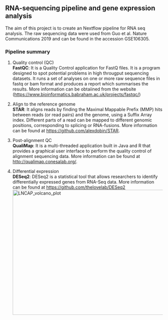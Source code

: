 ## RNA-sequencing pipeline and gene expression analysis </br>
The aim of this project is to create an Nextflow pipeline for RNA seq analysis. The raw sequencing data were used from Guo et al. Nature Communications 2019 and can be found in the accession GSE106305. <br>
<h3>Pipeline summary</h3>

  1) Quality control (QC)<br/>
    **FastQC**: It is a Quality Control application for FastQ files. 
    It is a program designed to spot potential problems in high througput sequencing datasets. It runs a set of analyses on one or more raw sequence files in fastq or bam format and produces a report which summarises the results. More information can be obtaiined from the website (https://www.bioinformatics.babraham.ac.uk/projects/fastqc/)
  2) Align to the reference genome<br/>
    **STAR**: It aligns reads by finding the Maximal Mappable Prefix (MMP) hits between reads (or read pairs) and the genome, using a Suffix Array index. Different parts of a read can be mapped to different genomic positions, corresponding to splicing or RNA-fusions. More information can be found at https://github.com/alexdobin/STAR.
  3) Post-alignment QC<br/>
    **QualiMap**: It is a multi-threaded application built in Java and R that provides a graphical user interface to perform the quality control of alignment sequencing data. More information can be found at http://qualimap.conesalab.org/.
  
  4) Differential expression <br/>
    **DESeq2**: DESeq2 is a statistical tool that allows researchers to identify differentially expressed genes from RNA-Seq data. More information can be found at https://github.com/thelovelab/DESeq2 <br/>
     <img width="500" height="400" alt="LNCAP_volcano_plot" src="https://github.com/user-attachments/assets/6c8ce0d8-140e-4627-8e72-83f409aa2ce4" />

